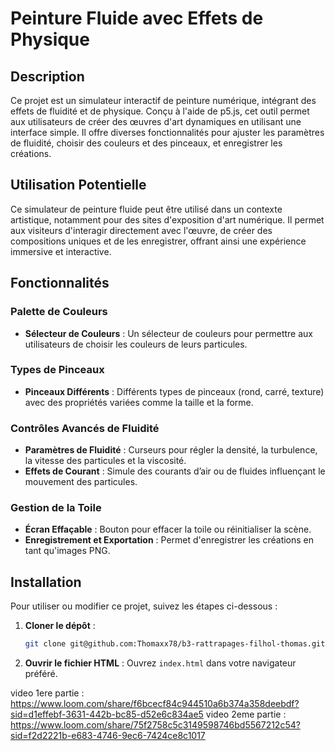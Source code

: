 # Peinture Fluide avec Effets de Physique

## Description

Ce projet est un simulateur interactif de peinture numérique, intégrant des effets de fluidité et de physique. Conçu à l'aide de p5.js, cet outil permet aux utilisateurs de créer des œuvres d'art dynamiques en utilisant une interface simple. Il offre diverses fonctionnalités pour ajuster les paramètres de fluidité, choisir des couleurs et des pinceaux, et enregistrer les créations.

## Utilisation Potentielle

Ce simulateur de peinture fluide peut être utilisé dans un contexte artistique, notamment pour des sites d'exposition d'art numérique. Il permet aux visiteurs d'interagir directement avec l'œuvre, de créer des compositions uniques et de les enregistrer, offrant ainsi une expérience immersive et interactive.

## Fonctionnalités

### Palette de Couleurs

- **Sélecteur de Couleurs** : Un sélecteur de couleurs pour permettre aux utilisateurs de choisir les couleurs de leurs particules.

### Types de Pinceaux

- **Pinceaux Différents** : Différents types de pinceaux (rond, carré, texture) avec des propriétés variées comme la taille et la forme.

### Contrôles Avancés de Fluidité

- **Paramètres de Fluidité** : Curseurs pour régler la densité, la turbulence, la vitesse des particules et la viscosité.
- **Effets de Courant** : Simule des courants d’air ou de fluides influençant le mouvement des particules.

### Gestion de la Toile

- **Écran Effaçable** : Bouton pour effacer la toile ou réinitialiser la scène.
- **Enregistrement et Exportation** : Permet d'enregistrer les créations en tant qu'images PNG.

## Installation

Pour utiliser ou modifier ce projet, suivez les étapes ci-dessous :

1. **Cloner le dépôt** :
    ```sh
    git clone git@github.com:Thomaxx78/b3-rattrapages-filhol-thomas.git
    ```

2. **Ouvrir le fichier HTML** :
    Ouvrez `index.html` dans votre navigateur préféré.

video 1ere partie : https://www.loom.com/share/f6bcecf84c944510a6b374a358deebdf?sid=d1effebf-3631-442b-bc85-d52e6c834ae5
video 2eme partie : https://www.loom.com/share/75f2758c5c3149598746bd5567212c54?sid=f2d2221b-e683-4746-9ec6-7424ce8c1017
